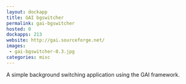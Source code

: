 ```yaml
---
layout: dockapp
title: GAI bgswitcher
permalink: gai-bgswitcher
hosted: 0
dockapps: 213
website: http://gai.sourceforge.net/
images:
 - gai-bgswitcher-0.3.jpg
categories: misc
---
```

A simple background switching application using the GAI framework.
